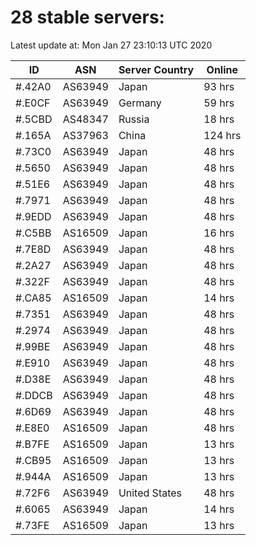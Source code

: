 # 28 stable servers:

Latest update at: Mon Jan 27 23:10:13 UTC 2020

| ID | ASN | Server Country | Online |
| -- | --- | -------------- | ------ |
| #.42A0 | AS63949 | Japan | 93 hrs |
| #.E0CF | AS63949 | Germany | 59 hrs |
| #.5CBD | AS48347 | Russia | 18 hrs |
| #.165A | AS37963 | China | 124 hrs |
| #.73C0 | AS63949 | Japan | 48 hrs |
| #.5650 | AS63949 | Japan | 48 hrs |
| #.51E6 | AS63949 | Japan | 48 hrs |
| #.7971 | AS63949 | Japan | 48 hrs |
| #.9EDD | AS63949 | Japan | 48 hrs |
| #.C5BB | AS16509 | Japan | 16 hrs |
| #.7E8D | AS63949 | Japan | 48 hrs |
| #.2A27 | AS63949 | Japan | 48 hrs |
| #.322F | AS63949 | Japan | 48 hrs |
| #.CA85 | AS16509 | Japan | 14 hrs |
| #.7351 | AS63949 | Japan | 48 hrs |
| #.2974 | AS63949 | Japan | 48 hrs |
| #.99BE | AS63949 | Japan | 48 hrs |
| #.E910 | AS63949 | Japan | 48 hrs |
| #.D38E | AS63949 | Japan | 48 hrs |
| #.DDCB | AS63949 | Japan | 48 hrs |
| #.6D69 | AS63949 | Japan | 48 hrs |
| #.E8E0 | AS16509 | Japan | 48 hrs |
| #.B7FE | AS16509 | Japan | 13 hrs |
| #.CB95 | AS16509 | Japan | 13 hrs |
| #.944A | AS16509 | Japan | 13 hrs |
| #.72F6 | AS63949 | United States | 48 hrs |
| #.6065 | AS63949 | Japan | 14 hrs |
| #.73FE | AS16509 | Japan | 13 hrs |

